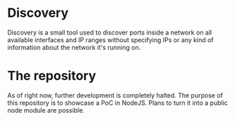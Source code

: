 # Discovery

Discovery is a small tool used to discover ports inside a network on all
available interfaces and IP ranges without specifying IPs or any kind of information
about the network it's running on.

# The repository

As of right now, further development is completely halted. The purpose of this 
repository is to showcase a PoC in NodeJS. Plans to turn it into a public node 
module are possible.
